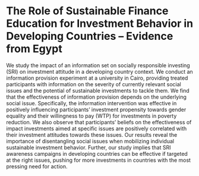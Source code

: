 # The Role of Sustainable Finance Education for Investment Behavior in Developing Countries – Evidence from Egypt
We study the impact of an information set on socially responsible investing (SRI) on investment attitude in a developing country context. We conduct an information provision experiment at a university in Cairo, providing treated participants with information on the severity of currently relevant social issues and the potential of sustainable investments to tackle them. We find that the effectiveness of information provision depends on the underlying social issue. Specifically, the information intervention was effective in positively influencing participants’ investment propensity towards gender equality and their willingness to pay (WTP) for investments in poverty reduction. We also observe that participants’ beliefs on the effectiveness of impact investments aimed at specific issues are positively correlated with their investment attitudes towards these issues. Our results reveal the importance of disentangling social issues when mobilizing individual sustainable investment behavior. Further, our study implies that SRI awareness campaigns in developing countries can be effective if targeted at the right issues, pushing for more investments in countries with the most pressing need for action.
